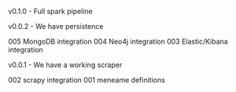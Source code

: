 

v0.1.0 - Full spark pipeline


v0.0.2 - We have persistence

 005 MongoDB integration
 004 Neo4j integration
 003 Elastic/Kibana integration

v0.0.1 - We have a working scraper

 002 scrapy integration
 001 meneame definitions